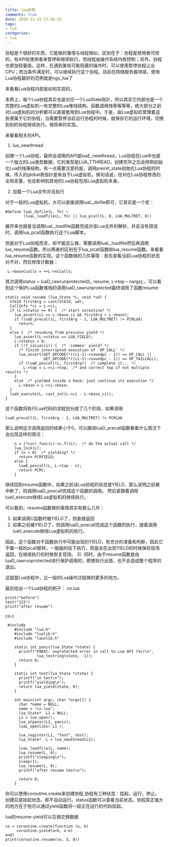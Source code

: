 ```yaml
---
title: lua协程
comments: true
date: 2018-12-15 17:56:15
tags:
- lua
categories:
- lua
---
```


协程是个很好的东西，它能做的事情与线程相似，区别在于：协程是使用者可控的，有API给使用者来暂停和继续执行，而线程由操作系统内核控制；另外，协程也更加轻量级。这样，在遇到某些可能阻塞的操作时，可以使用暂停协程让出CPU；而当条件满足时，可以继续执行这个协程。目前在网络服务器领域，使用Lua协程最好的范例就是ngx_lua了

来看看Lua协程内部是如何实现的。

本质上，每个Lua协程其实也是对应一个LuaState指针，所以其实它内部也是一个完整的Lua虚拟机—有完整的Lua堆栈结构，函数调用栈等等等等，绝大部分之前对Lua虚拟机的分析都可以直接套用到Lua协程中。于是，由Lua虚拟机管理着这些隶属于它的协程，当需要暂停当前运行协程的时候，就保存它的运行环境，切换到别的协程继续执行。很简单的实现。

来看看相关的API。

1. lua_newthread

创建一个Lua协程，最终会调用的API是luaE_newthread，Lua协程在Lua中也是一个独立的Lua类型数据，它的类型是LUA_TTHREAD，创建完毕之后会照例初始化Lua的栈等结构，有一点需要注意的是，调用preinit_state初始化Lua协程的时候，传入的global表指针是来自于Lua虚拟机，换句话说，任何在Lua协程修改的全局变量，也会影响到其他的Lua协程包括Lua虚拟机本身。

2. 加载一个Lua文件并且执行

对于一般的Lua虚拟机，大可以直接调用luaL_dofile即可，它其实是一个宏：

```
#define luaL_dofile(L, fn) \
        (luaL_loadfile(L, fn) || lua_pcall(L, 0, LUA_MULTRET, 0))
```

展开来也就是当调用luaL_loadfile函数完成对该Lua文件的解析，并且没有错误时，调用lua_pcall函数执行这个Lua脚本。

但是对于Lua协程而言，却不能这么做，需要调用luaL_loadfile然后再调用lua_resume函数。所以两者的区别在于lua_pcall函数和lua_resume函数。来看看lua_resume函数的实现。这个函数做的几件事情：首先查看当前Lua协程的状态对不对，然后修改计数器：

```
 L->baseCcalls = ++L->nCcalls;
```

其次调用status = luaD_rawrunprotected(L, resume, L->top – nargs);，可以看到这个保护Lua函数堆栈的调用luaD_rawrunprotected最终调用了函数resume:

```
static void resume (lua_State *L, void *ud) {
  StkId firstArg = cast(StkId, ud);
  CallInfo *ci = L->ci;
  if (L->status == 0) {  /* start coroutine? */
    lua_assert(ci == L->base_ci && firstArg > L->base);
    if (luaD_precall(L, firstArg - 1, LUA_MULTRET) != PCRLUA)
      return;
  }
  else {  /* resuming from previous yield */
    lua_assert(L->status == LUA_YIELD);
    L->status = 0;
    if (!f_isLua(ci)) {  /* `common' yield? */
      /* finish interrupted execution of `OP_CALL' */
      lua_assert(GET_OPCODE(*((ci-1)->savedpc - 1)) == OP_CALL ||
                 GET_OPCODE(*((ci-1)->savedpc - 1)) == OP_TAILCALL);
      if (luaD_poscall(L, firstArg))  /* complete it... */
        L->top = L->ci->top;  /* and correct top if not multiple results */
    }
    else  /* yielded inside a hook: just continue its execution */
      L->base = L->ci->base;
  }
  luaV_execute(L, cast_int(L->ci - L->base_ci));
}
```

这个函数将执行Lua代码的流程划分成了几个阶段，如果调用

```
luaD_precall(L, firstArg - 1, LUA_MULTRET) != PCRLUA
```

那么说明这次调用返回的结果小于0，可以跟进luaD_precall函数看看什么情况下会出现这样的情况：

```
    n = (*curr_func(L)->c.f)(L);  /* do the actual call */
    lua_lock(L);
    if (n < 0)  /* yielding? */
      return PCRYIELD;
    else {
      luaD_poscall(L, L->top - n);
      return PCRC;
    }
```

继续回到resume函数中，如果之前该Lua协程的状态是YIELD，那么说明之前被中断了，则调用luaD_poscall完成这个函数的调用。
然后紧跟着调用luaV_execute继续Lua虚拟机的继续执行。

可以看到，resume函数做的事情其实有那么几件：

1. 如果调用C函数时被YIELD了，则直接返回
2. 如果之前被YIELD了，则调用luaD_poscall完成这个函数的执行，接着调用luaV_execute继续Lua虚拟机的执行。

因此，这个函数对于函数执行中可能出现的YIELD，有充分的准备和判断，因此它不像一般的pcall那样，一股脑的往下执行，而是会在出现YIELD的时候保存现场返回，在继续执行的时候恢复现场。
3）同时，由于resume函数是由luaD_rawrunprotected进行保护调用的，即使执行出错，也不会造成整个程序的退出。

这就是Lua协程中，比一般的Lua操作过程做的更多的地方。

最后给出一个Lua协程的例子：
co.lua

```
print("before")
test("123")
print("after resume")
```

co.c

```
 #include 
    #include "lua.h"
    #include "lualib.h"
    #include "lauxlib.h"

    static int panic(lua_State *state) {
      printf("PANIC: unprotected error in call to Lua API (%s)\n",
              lua_tostring(state, -1));
      return 0;
    }

    static int test(lua_State *state) {
      printf("in test\n");
      printf("yielding\n");
      return lua_yield(state, 0);
    }

    int main(int argc, char *argv[]) {
      char *name = NULL;
      name = "co.lua";
      lua_State*  L1 = NULL;
      L1 = lua_open();
      lua_atpanic(L1, panic);
      luaL_openlibs( L1 );

      lua_register(L1, "test", test);
      lua_State*  L = lua_newthread(L1);

      luaL_loadfile(L, name);
      lua_resume(L, 0);
      printf("sleeping\n");
      sleep(1);
      lua_resume(L, 0);
      printf("after resume test\n");

      return 0;
    }
```

你可以使用coroutine.create来创建协程,协程有三种状态：挂起，运行，停止。创建后是挂起状态，即不自动运行。status函数可以查看当前状态。协程真正强大的地方在于他可以通过yield函数将一段正在运行的代码挂起。

lua的resume-yield可以互相交换数据

```
co = coroutine.create(function (a, b)
     coroutine.yield(a+b, a-b)
end)
print(coroutine.resume(co, 3, 8))
```


